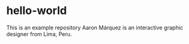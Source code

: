 # hello-world
This is an example repository
Aaron Márquez is an interactive graphic designer from Lima, Peru.
